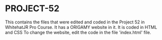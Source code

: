 # PROJECT-52
This contains the files that were edited and coded in the Project 52 in WhitehatJR Pro Course. It has a ORIGAMY website in it. It is coded in HTML and CSS To change the website, edit the code in the file 'index.html' file.
